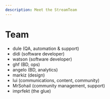 ```yaml
---
description: Meet the StreamTeam
---
```


# Team

* dule (QA, automation & support)
* didi (software developer)
* watson (software developer)
* ghf (BD, ops)
* angelo (BD, analytics)
* markiz (design)
* lui (communications, content, community)
* MrSohail (community management, support)
* imprfekt (the glue)
